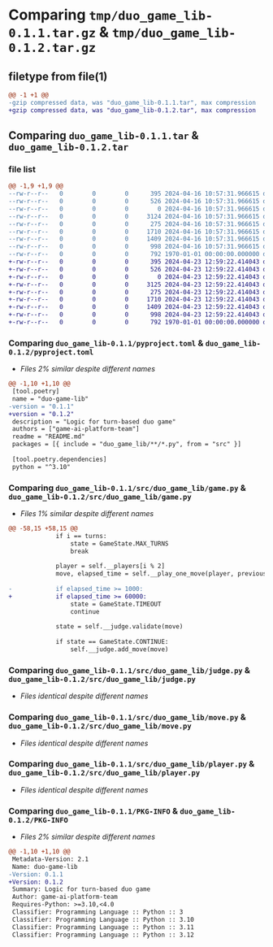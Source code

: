 # Comparing `tmp/duo_game_lib-0.1.1.tar.gz` & `tmp/duo_game_lib-0.1.2.tar.gz`

## filetype from file(1)

```diff
@@ -1 +1 @@
-gzip compressed data, was "duo_game_lib-0.1.1.tar", max compression
+gzip compressed data, was "duo_game_lib-0.1.2.tar", max compression
```

## Comparing `duo_game_lib-0.1.1.tar` & `duo_game_lib-0.1.2.tar`

### file list

```diff
@@ -1,9 +1,9 @@
--rw-r--r--   0        0        0      395 2024-04-16 10:57:31.966615 duo_game_lib-0.1.1/README.md
--rw-r--r--   0        0        0      526 2024-04-16 10:57:31.966615 duo_game_lib-0.1.1/pyproject.toml
--rw-r--r--   0        0        0        0 2024-04-16 10:57:31.966615 duo_game_lib-0.1.1/src/duo_game_lib/__init__.py
--rw-r--r--   0        0        0     3124 2024-04-16 10:57:31.966615 duo_game_lib-0.1.1/src/duo_game_lib/game.py
--rw-r--r--   0        0        0      275 2024-04-16 10:57:31.966615 duo_game_lib-0.1.1/src/duo_game_lib/game_state.py
--rw-r--r--   0        0        0     1710 2024-04-16 10:57:31.966615 duo_game_lib-0.1.1/src/duo_game_lib/judge.py
--rw-r--r--   0        0        0     1409 2024-04-16 10:57:31.966615 duo_game_lib-0.1.1/src/duo_game_lib/move.py
--rw-r--r--   0        0        0      998 2024-04-16 10:57:31.966615 duo_game_lib-0.1.1/src/duo_game_lib/player.py
--rw-r--r--   0        0        0      792 1970-01-01 00:00:00.000000 duo_game_lib-0.1.1/PKG-INFO
+-rw-r--r--   0        0        0      395 2024-04-23 12:59:22.414043 duo_game_lib-0.1.2/README.md
+-rw-r--r--   0        0        0      526 2024-04-23 12:59:22.414043 duo_game_lib-0.1.2/pyproject.toml
+-rw-r--r--   0        0        0        0 2024-04-23 12:59:22.414043 duo_game_lib-0.1.2/src/duo_game_lib/__init__.py
+-rw-r--r--   0        0        0     3125 2024-04-23 12:59:22.414043 duo_game_lib-0.1.2/src/duo_game_lib/game.py
+-rw-r--r--   0        0        0      275 2024-04-23 12:59:22.414043 duo_game_lib-0.1.2/src/duo_game_lib/game_state.py
+-rw-r--r--   0        0        0     1710 2024-04-23 12:59:22.414043 duo_game_lib-0.1.2/src/duo_game_lib/judge.py
+-rw-r--r--   0        0        0     1409 2024-04-23 12:59:22.414043 duo_game_lib-0.1.2/src/duo_game_lib/move.py
+-rw-r--r--   0        0        0      998 2024-04-23 12:59:22.414043 duo_game_lib-0.1.2/src/duo_game_lib/player.py
+-rw-r--r--   0        0        0      792 1970-01-01 00:00:00.000000 duo_game_lib-0.1.2/PKG-INFO
```

### Comparing `duo_game_lib-0.1.1/pyproject.toml` & `duo_game_lib-0.1.2/pyproject.toml`

 * *Files 2% similar despite different names*

```diff
@@ -1,10 +1,10 @@
 [tool.poetry]
 name = "duo-game-lib"
-version = "0.1.1"
+version = "0.1.2"
 description = "Logic for turn-based duo game"
 authors = ["game-ai-platform-team"]
 readme = "README.md"
 packages = [{ include = "duo_game_lib/**/*.py", from = "src" }]
 
 [tool.poetry.dependencies]
 python = "^3.10"
```

### Comparing `duo_game_lib-0.1.1/src/duo_game_lib/game.py` & `duo_game_lib-0.1.2/src/duo_game_lib/game.py`

 * *Files 1% similar despite different names*

```diff
@@ -58,15 +58,15 @@
             if i == turns:
                 state = GameState.MAX_TURNS
                 break
 
             player = self.__players[i % 2]
             move, elapsed_time = self.__play_one_move(player, previous_move)
 
-            if elapsed_time >= 1000:
+            if elapsed_time >= 60000:
                 state = GameState.TIMEOUT
                 continue
 
             state = self.__judge.validate(move)
 
             if state == GameState.CONTINUE:
                 self.__judge.add_move(move)
```

### Comparing `duo_game_lib-0.1.1/src/duo_game_lib/judge.py` & `duo_game_lib-0.1.2/src/duo_game_lib/judge.py`

 * *Files identical despite different names*

### Comparing `duo_game_lib-0.1.1/src/duo_game_lib/move.py` & `duo_game_lib-0.1.2/src/duo_game_lib/move.py`

 * *Files identical despite different names*

### Comparing `duo_game_lib-0.1.1/src/duo_game_lib/player.py` & `duo_game_lib-0.1.2/src/duo_game_lib/player.py`

 * *Files identical despite different names*

### Comparing `duo_game_lib-0.1.1/PKG-INFO` & `duo_game_lib-0.1.2/PKG-INFO`

 * *Files 2% similar despite different names*

```diff
@@ -1,10 +1,10 @@
 Metadata-Version: 2.1
 Name: duo-game-lib
-Version: 0.1.1
+Version: 0.1.2
 Summary: Logic for turn-based duo game
 Author: game-ai-platform-team
 Requires-Python: >=3.10,<4.0
 Classifier: Programming Language :: Python :: 3
 Classifier: Programming Language :: Python :: 3.10
 Classifier: Programming Language :: Python :: 3.11
 Classifier: Programming Language :: Python :: 3.12
```

